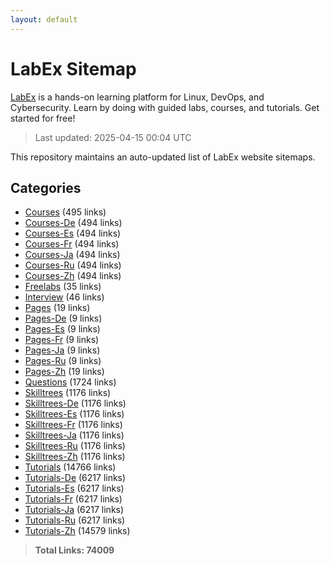 ```yaml
---
layout: default
---
```


# LabEx Sitemap

[LabEx](https://labex.io) is a hands-on learning platform for Linux, DevOps, and Cybersecurity. Learn by doing with guided labs, courses, and tutorials. Get started for free!

> Last updated: 2025-04-15 00:04 UTC

This repository maintains an auto-updated list of LabEx website sitemaps.

## Categories

- [Courses](categories/courses.md) (495 links)
- [Courses-De](categories/courses-de.md) (494 links)
- [Courses-Es](categories/courses-es.md) (494 links)
- [Courses-Fr](categories/courses-fr.md) (494 links)
- [Courses-Ja](categories/courses-ja.md) (494 links)
- [Courses-Ru](categories/courses-ru.md) (494 links)
- [Courses-Zh](categories/courses-zh.md) (494 links)
- [Freelabs](categories/freelabs.md) (35 links)
- [Interview](categories/interview.md) (46 links)
- [Pages](categories/pages.md) (19 links)
- [Pages-De](categories/pages-de.md) (9 links)
- [Pages-Es](categories/pages-es.md) (9 links)
- [Pages-Fr](categories/pages-fr.md) (9 links)
- [Pages-Ja](categories/pages-ja.md) (9 links)
- [Pages-Ru](categories/pages-ru.md) (9 links)
- [Pages-Zh](categories/pages-zh.md) (19 links)
- [Questions](categories/questions.md) (1724 links)
- [Skilltrees](categories/skilltrees.md) (1176 links)
- [Skilltrees-De](categories/skilltrees-de.md) (1176 links)
- [Skilltrees-Es](categories/skilltrees-es.md) (1176 links)
- [Skilltrees-Fr](categories/skilltrees-fr.md) (1176 links)
- [Skilltrees-Ja](categories/skilltrees-ja.md) (1176 links)
- [Skilltrees-Ru](categories/skilltrees-ru.md) (1176 links)
- [Skilltrees-Zh](categories/skilltrees-zh.md) (1176 links)
- [Tutorials](categories/tutorials.md) (14766 links)
- [Tutorials-De](categories/tutorials-de.md) (6217 links)
- [Tutorials-Es](categories/tutorials-es.md) (6217 links)
- [Tutorials-Fr](categories/tutorials-fr.md) (6217 links)
- [Tutorials-Ja](categories/tutorials-ja.md) (6217 links)
- [Tutorials-Ru](categories/tutorials-ru.md) (6217 links)
- [Tutorials-Zh](categories/tutorials-zh.md) (14579 links)

> **Total Links: 74009**
